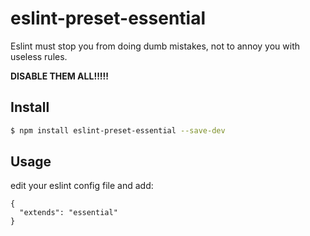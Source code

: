 # eslint-preset-essential

Eslint must stop you from doing dumb mistakes, not to annoy you with useless rules. 

**DISABLE THEM ALL!!!!!**

## Install
```sh
$ npm install eslint-preset-essential --save-dev
```


## Usage
edit your eslint config file and add:

```
{
  "extends": "essential"
}
```


